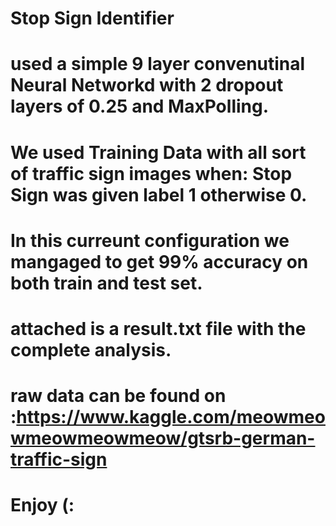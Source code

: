 # Stop Sign Identifier
# used a simple 9 layer convenutinal Neural Networkd with 2 dropout layers of 0.25 and MaxPolling.
# We used Training Data with all sort of traffic sign images when: Stop Sign was given label 1 otherwise 0.
# In this curreunt configuration we mangaged to get 99% accuracy on both train and test set.
# attached is a result.txt file with the complete analysis.
# raw data can be found on :https://www.kaggle.com/meowmeowmeowmeowmeow/gtsrb-german-traffic-sign
# Enjoy (:
